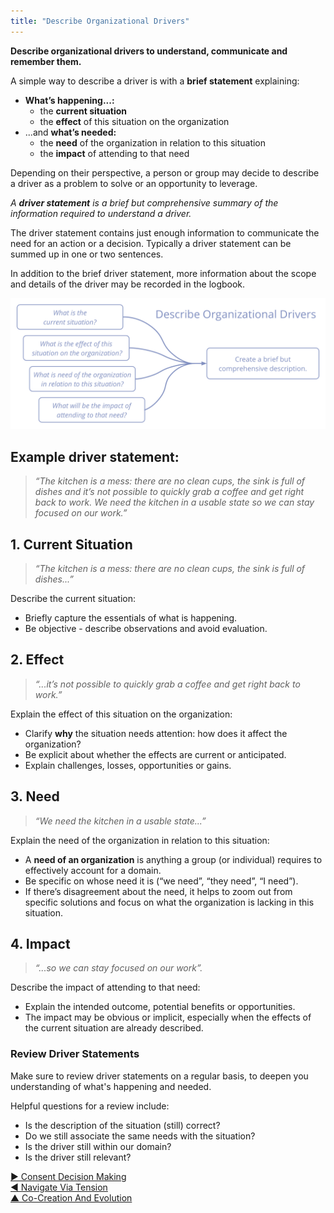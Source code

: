 ```yaml
---
title: "Describe Organizational Drivers"
---
```



**Describe organizational drivers to understand, communicate and remember them.**

A simple way to describe a driver is with a **brief statement** explaining: 

-   **What’s happening...:**
    -   the **current situation**
    -   the **effect** of this situation on the organization
-   ...and **what’s needed:**
    -   the **need** of the organization in relation to this situation
    -   the **impact** of attending to that need



Depending on their perspective, a person or group may decide to describe a driver as a problem to solve or an opportunity to leverage. 

_A **driver statement** is a brief but comprehensive summary of the information required to understand a driver._

The driver statement contains just enough information to communicate the need for an action or a decision. Typically a driver statement can be summed up in one or two sentences.

In addition to the brief driver statement, more information about the scope and details of the driver may be recorded in the logbook.


![inline,fit](img/process/describe-organizational-drivers.png)


## Example driver statement: 

> _“The kitchen is a mess: there are no clean cups, the sink is full of dishes and it’s not possible to quickly grab a coffee and get right back to work. We need the kitchen in a usable state so we can stay focused on our work.”_


## 1. Current Situation

> _“The kitchen is a mess: there are no clean cups, the sink is full of dishes...”_

Describe the current situation:

- Briefly capture the essentials of what is happening.
- Be objective - describe observations and avoid evaluation.


## 2. Effect

> _“...it’s not possible to quickly grab a coffee and get right back to work.”_

Explain the effect of this situation on the organization:

- Clarify **why** the situation needs attention: how does it affect the organization? 
- Be explicit about whether the effects are current or anticipated. 
- Explain challenges, losses, opportunities or gains. 


## 3. Need

> _“We need the kitchen in a usable state...”_

Explain the need of the organization in relation to this situation:

- A **need of an organization** is anything a group (or individual) requires to effectively account for a domain. 
- Be specific on whose need it is (“we need”, “they need”, “I need”).
- If there’s disagreement about the need, it helps to zoom out from specific solutions and focus on what the organization is lacking in this situation.


## 4. Impact

> _“...so we can stay focused on our work”._

Describe the impact of attending to that need:

- Explain the intended outcome, potential benefits or opportunities.
- The impact may be obvious or implicit, especially when the effects of the current situation are already described.


### Review Driver Statements

Make sure to review driver statements on a regular basis, to deepen you understanding of what's happening and needed.

Helpful questions for a review include:

-   Is the description of the situation (still) correct?
-   Do we still associate the same needs with the situation?
-   Is the driver still within our domain?
-   Is the driver still relevant?



[&#9654; Consent Decision Making](consent-decision-making.html)<br/>[&#9664; Navigate Via Tension](navigate-via-tension.html)<br/>[&#9650; Co-Creation And Evolution](co-creation-and-evolution.html)

